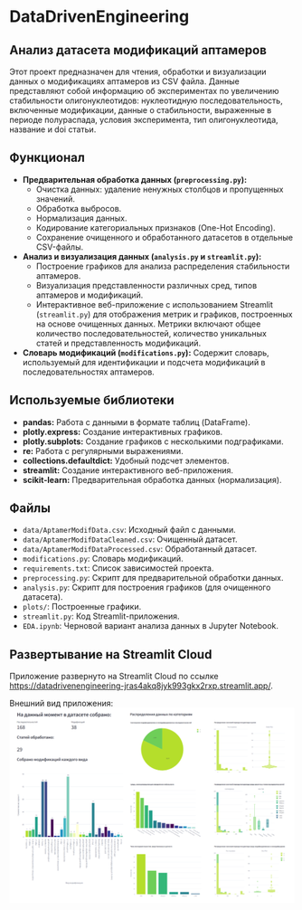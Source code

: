 # DataDrivenEngineering

## Анализ датасета модификаций аптамеров
Этот проект предназначен для чтения, обработки и визуализации данных о модификациях аптамеров из CSV файла. Данные представляют собой информацию об экспериментах по увеличению стабильности олигонуклеотидов: нуклеотидную последовательность, включенные модификации, данные о стабильности, выраженные в периоде полураспада, условия эксперимента, тип олигонуклеотида, название и doi статьи.

## Функционал

* **Предварительная обработка данных (`preprocessing.py`):**
    * Очистка данных: удаление ненужных столбцов и пропущенных значений.
    * Обработка выбросов.
    * Нормализация данных.
    * Кодирование категориальных признаков (One-Hot Encoding).
    * Сохранение очищенного и обработанного датасетов в отдельные CSV-файлы.
* **Анализ и визуализация данных (`analysis.py` и `streamlit.py`):**
    * Построение графиков для анализа распределения стабильности аптамеров.
    * Визуализация представленности различных сред, типов аптамеров и модификаций.
    * Интерактивное веб-приложение с использованием Streamlit (`streamlit.py`) для отображения метрик и графиков, построенных на основе очищенных данных. Метрики включают общее количество последовательностей, количество уникальных статей и представленность модификаций.
* **Словарь модификаций (`modifications.py`):** Содержит словарь, используемый для идентификации и подсчета модификаций в последовательностях аптамеров.


## Используемые библиотеки
*   **pandas:** Работа с данными в формате таблиц (DataFrame).
*   **plotly.express:** Создание интерактивных графиков.
*   **plotly.subplots:** Создание графиков с несколькими подграфиками.
*   **re:** Работа с регулярными выражениями.
*   **collections.defaultdict:** Удобный подсчет элементов.
*   **streamlit:**  Создание интерактивного веб-приложения.
*   **scikit-learn:**  Предварительная обработка данных (нормализация).


## Файлы
*   `data/AptamerModifData.csv`: Исходный файл с данными.
*   `data/AptamerModifDataCleaned.csv`: Очищенный датасет.
*   `data/AptamerModifDataProcessed.csv`: Обработанный датасет.
*   `modifications.py`: Словарь модификаций.
*   `requirements.txt`: Список зависимостей проекта.
*   `preprocessing.py`: Скрипт для предварительной обработки данных.
*   `analysis.py`: Скрипт для построения графиков (для очищенного датасета).
*   `plots/`: Построенные графики.
*   `streamlit.py`: Код Streamlit-приложения.
*   `EDA.ipynb`: Черновой вариант анализа данных в Jupyter Notebook.

##  Развертывание на Streamlit Cloud

Приложение развернуто на Streamlit Cloud по ссылке https://datadrivenengineering-jras4akq8jyk993gkx2rxp.streamlit.app/.

Внешний вид приложения:
![Внешний вид приложения](https://github.com/Oglogot/DataDrivenEngineering/raw/main/plots/Dashboard.png)
